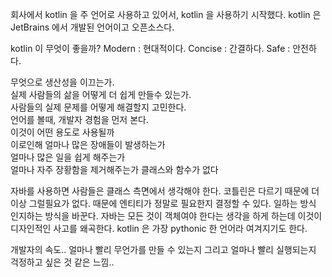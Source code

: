 회사에서 kotlin 을 주 언어로 사용하고 있어서, kotlin 을 사용하기 시작했다. 
kotlin 은 JetBrains 에서 개발된 언어이고 오픈소스다.

kotlin 이 무엇이 좋을까?
Modern : 현대적이다.
Concise :  간결하다.
Safe : 안전하다.

 무엇으로 생산성을 이끄는가.  
실제 사람들의 삶을 어떻게 더 쉽게 만들수 있는가.  
사람들의 실제 문제를 어떻게 해결할지 고민한다.  
언어를 볼때, 개발자 경험을 먼저 본다.  
이것이 어떤 용도로 사용될까  
이로인해 얼마나 많은 장애들이 발생하는가  
얼마나 많은 일을 쉽게 해주는가  
얼마나 자주 장황함을 제거해주는가
클래스와 함수가 없다

자바를 사용하면 사람들은 클래스 측면에서 생각해야 한다.
코틀린은 다르기 때문에 더이상 그럴필요가 없다.
때문에 엔티티가 정말로 필요한지 결정할 수 있다.
일하는 방식 인지하는 방식을 바꾼다.
자바는 모든 것이 객체여야 한다는 생각을 하게 하는데
이것이 디자인적인 사고를 왜곡한다.
kotlin 은 가장 pythonic 한 언어라 여겨지기도 한다.

개발자의 속도..
얼마나 빨리 무언가를 만들 수 있는지
그리고 얼마나 빨리 실행되는지
걱정하고 싶은 것 같은 느낌..
<!--stackedit_data:
eyJoaXN0b3J5IjpbLTc0MjEyNDI0MiwyMDY0MDAxMzA4LDExNz
E3OTI0NDUsNDc2MzUwOTQzLDczMDk5ODExNl19
-->
